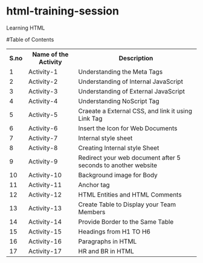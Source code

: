 # html-training-session
Learning HTML

#Table of Contents

<table>
  <tr>
    <th>S.no</th>
    <th>Name of the Activity</th>
      <th>Description</th>
    
  </tr>
  <tr>
    <td>1</td>
    <td>Activity-1</td>
    <td>Understanding the Meta Tags</td>
  </tr>
  <tr>
    <td>2</td>
    <td>Activity-2</td>
    <td>Understanding of Internal JavaScript</td>
  </tr>
  
  <tr>
    <td>3</td>
    <td>Activity-3</td>
    <td>Understanding of External JavaScript</td>
  </tr>
  <tr>
    <td>4</td>
    <td>Activity-4</td>
    <td>Understanding NoScript Tag</td>

  </tr>
  <tr>
    <td>5</td>
    <td>Activity-5</td>
    <td>Craeate a External CSS, and link it using Link Tag</td>
  </tr>
    <tr>
   <td>6</td>
    <td>Activity-6</td>
    <td>Insert the Icon for Web Documents</td>
  </tr>
   <tr>
<td>7</td>
    <td>Activity-7</td>
    <td>Internal style sheet</td>
  </tr>
   <tr>
  <td>8</td>
    <td>Activity-8</td>

<td>Creating Internal style Sheet</td>
  </tr>
<tr>
   <td>9</td>
    <td>Activity-9</td>
    <td>Redirect your web document after 5 seconds to another website</td>
  </tr>
  <tr>
   <td>10</td>
    <td>Activity-10</td>
    <td>Background image for Body</td>
  </tr>
  <tr>
   <td>11</td>
    <td>Activity-11</td>
    <td>Anchor tag</td>
  </tr>
  <tr>
   <td>12</td>
    <td>Activity-12</td>
    <td>HTML Entities and HTML Comments</td>
  </tr>
  <tr>
   <td>13</td>
    <td>Activity-13</td>
    <td>Create Table to Display your Team Members</td>
  </tr>
  <tr>
   <td>14</td>
    <td>Activity-14</td>
    <td>Provide Border to the Same Table </td>
  </tr>
  <tr>
   <td>15</td>
    <td>Activity-15</td>
    <td>Headings from H1 TO H6</td>
  </tr>
  <tr>
   <td>16</td>
    <td>Activity-16</td>
    <td>Paragraphs in HTML</td>
  </tr>
  <tr>
   <td>17</td>
    <td>Activity-17</td>
    <td>HR and BR in HTML</td>
  </tr>
  </tr>
</table>
